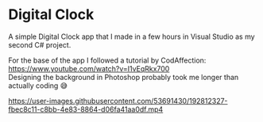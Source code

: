# Digital Clock
A simple Digital Clock app that I made in a few hours in Visual Studio as my second C# project.  

For the base of the app I followed a tutorial by CodAffection: https://www.youtube.com/watch?v=I1vEqRkx700  
Designing the background in Photoshop probably took me longer than actually coding 😅  

https://user-images.githubusercontent.com/53691430/192812327-fbec8c11-c8bb-4e83-8864-d06fa41aa0df.mp4


